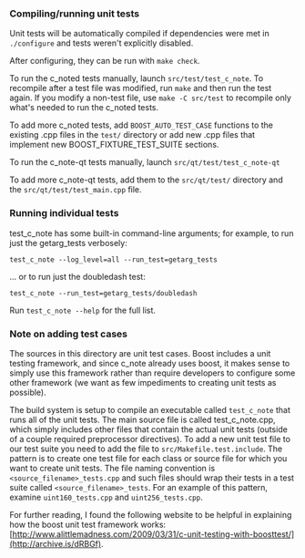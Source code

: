 ### Compiling/running unit tests

Unit tests will be automatically compiled if dependencies were met in `./configure`
and tests weren't explicitly disabled.

After configuring, they can be run with `make check`.

To run the c_noted tests manually, launch `src/test/test_c_note`. To recompile
after a test file was modified, run `make` and then run the test again. If you
modify a non-test file, use `make -C src/test` to recompile only what's needed
to run the c_noted tests.

To add more c_noted tests, add `BOOST_AUTO_TEST_CASE` functions to the existing
.cpp files in the `test/` directory or add new .cpp files that
implement new BOOST_FIXTURE_TEST_SUITE sections.

To run the c_note-qt tests manually, launch `src/qt/test/test_c_note-qt`

To add more c_note-qt tests, add them to the `src/qt/test/` directory and
the `src/qt/test/test_main.cpp` file.

### Running individual tests

test_c_note has some built-in command-line arguments; for
example, to run just the getarg_tests verbosely:

    test_c_note --log_level=all --run_test=getarg_tests

... or to run just the doubledash test:

    test_c_note --run_test=getarg_tests/doubledash

Run `test_c_note --help` for the full list.

### Note on adding test cases

The sources in this directory are unit test cases.  Boost includes a
unit testing framework, and since c_note already uses boost, it makes
sense to simply use this framework rather than require developers to
configure some other framework (we want as few impediments to creating
unit tests as possible).

The build system is setup to compile an executable called `test_c_note`
that runs all of the unit tests.  The main source file is called
test_c_note.cpp, which simply includes other files that contain the
actual unit tests (outside of a couple required preprocessor
directives). To add a new unit test file to our test suite you need
to add the file to `src/Makefile.test.include`. The pattern is to
create one test file for each class or source file for which you want
to create unit tests.  The file naming convention is
`<source_filename>_tests.cpp` and such files should wrap their tests
in a test suite called `<source_filename>_tests`.  For an example of
this pattern, examine `uint160_tests.cpp` and `uint256_tests.cpp`.

For further reading, I found the following website to be helpful in
explaining how the boost unit test framework works:
[http://www.alittlemadness.com/2009/03/31/c-unit-testing-with-boosttest/](http://archive.is/dRBGf).
